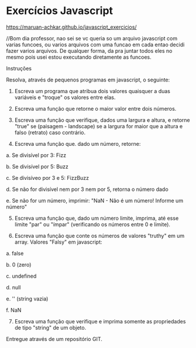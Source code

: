 # Exercícios Javascript

https://maruan-achkar.github.io/javascript_exercicios/

//Bom dia professor, nao sei se vc queria so um arquivo javascript com varias funcoes, ou varios arquivos com uma funcao em cada entao decidi fazer varios arquivos. De qualquer forma, da pra juntar todos eles no mesmo pois usei estou executando diretamente as funcoes.



Instruções

Resolva, através de pequenos programas em javascript, o seguinte:


1. Escreva um programa que atribua dois valores quaisquer a duas variáveis e "troque" os valores entre elas.

2. Escreva uma função que retorne o maior valor entre dois números.

3. Escreva uma função que verifique, dados uma largura e altura, e retorne "true" se (paisagem - landscape) se a largura for maior que a altura e falso (retrato) caso contrário.

4. Escreva uma função que. dado um número, retorne: 

  a. Se divisível por 3: Fizz

  b. Se divisível por 5: Buzz

  c. Se divisíveo por 3 e 5: FizzBuzz

  d. Se não for divisível nem por 3 nem por 5, retorna o número dado

  e. Se não for um número, imprimir: "NaN - Não é um número! Informe um número"

5. Escreva uma função que, dado um número limite, imprima, até esse limite "par" ou "ímpar" (verificando os números entre 0 e limite).

6. Escreva uma função que conte os números de valores "truthy" em um array. Valores "Falsy" em javascript:

  a. false

  b. 0 (zero)

  c. undefined

  d. null

  e. '' (string vazia)

  f. NaN

7. Escreva uma função que verifique e imprima somente as propriedades de tipo "string" de um objeto.

Entregue através de um repositório GIT.
